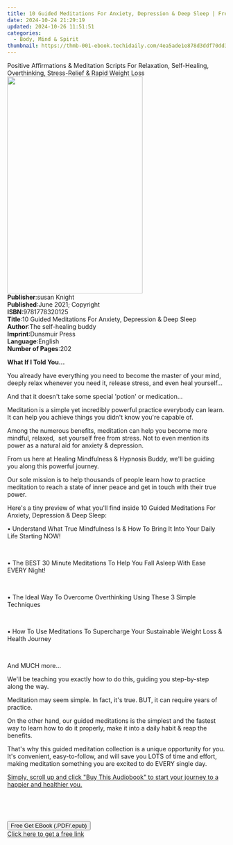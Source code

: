 ```yaml
---
title: 10 Guided Meditations For Anxiety, Depression & Deep Sleep | Free Book
date: 2024-10-24 21:29:19
updated: 2024-10-26 11:51:51
categories:
  - Body, Mind & Spirit
thumbnail: https://thmb-001-ebook.techidaily.com/4ea5ade1e878d3ddf70dd3faa5c99bfb086b58e17d7af3bf3c3ffba40524ba68.jpg
---
```

<main id="book-container">
  <div class="flex flex-col">
    <div class="book-brief flex-1 py-6 px-4 sm:p-6 md:py-10 md:px-8">
      <!-- brief-->
      <div class="book-brief-main">
        Positive Affirmations & Meditation Scripts For Relaxation, Self-Healing,
        Overthinking, Stress-Relief & Rapid Weight Loss
      </div>
    </div>
    <div
      class="book-meta-info flex-1 grid gap-4 col-start-1 col-end-3 row-start-1 sm:mb-6 sm:grid-cols-4 lg:gap-6 lg:col-start-2 lg:row-end-6 lg:row-span-6 lg:mb-0"
    >
      <div
        class="book-meta-info-left place-content-center mt-4 p-4 text-sm leading-6 col-start-2 col-span-2 dark:text-slate-400"
      >
        <img
          class="w-full h-500 object-cover rounded-lg sm:h-255 sm:col-span-2 lg:col-span-full"
          src="https://img-001-ebook.techidaily.com/8f4c9b006217ae9d162700c7b8879d02236a13a4ccef3edc9ce16a551aaee8c9.jpg"
          alt=""
          width="312"
          height="500"
        />
      </div>
      <div
        class="book-meta-info-right mt-2 col-start-1 row-start-2 col-span-3 self-center"
      >
        <!-- meta data  -->
        <div class="flex flex-col px-4 md:px-8">
          <div class="flex-1">
            <strong>Publisher</strong>:<span class="px-2">susan Knight</span>
          </div>
          <div class="flex-1">
            <strong>Published</strong>:<span class="px-2"
              >June 2021; Copyright</span
            >
          </div>
          <div class="flex-1">
            <strong>ISBN</strong>:<span class="px-2">9781778320125</span>
          </div>
          <div class="flex-1">
            <strong>Title</strong>:<span class="px-2"
              >10 Guided Meditations For Anxiety, Depression &amp; Deep
              Sleep</span
            >
          </div>
          <div class="flex-1">
            <strong>Author</strong>:<span class="px-2"
              >The self-healing buddy</span
            >
          </div>
          <div class="flex-1">
            <strong>Imprint</strong>:<span class="px-2">Dunsmuir Press</span>
          </div>
          <div class="flex-1">
            <strong>Language</strong>:<span class="px-2">English</span>
          </div>
          <div class="flex-1">
            <strong>Number of Pages</strong>:<span class="px-2">202</span>
          </div>
        </div>
      </div>
    </div>
    <div class="book-description flex-1 py-6 px-4 sm:p-6 md:py-10 md:px-8">
      <div class="book-description-main">
        <div accordion-content="" id="description">
          <p></p>
          <p><b>What If I Told You...</b></p>
          <p>
            You already have everything you need to become the master of your
            mind, deeply relax whenever you need it, release stress, and even
            heal yourself...
          </p>
          <p>And that it doesn't take some special 'potion' or medication...</p>
          <p>
            Meditation is a simple yet incredibly powerful practice everybody
            can learn. It can help you achieve things you didn't know you're
            capable of.
          </p>
          <p>
            Among the numerous benefits, meditation can help you become more
            mindful, relaxed,&nbsp; set yourself free from stress. Not to even
            mention its power as a natural aid for anxiety &amp; depression.
          </p>
          <p>
            From us here at Healing Mindfulness &amp; Hypnosis Buddy, we'll be
            guiding you along this powerful journey.
          </p>
          <p>
            Our sole mission is to help thousands of people learn how to
            practice meditation to reach a state of inner peace and get in touch
            with their true power.&nbsp;
          </p>
          <p>
            Here's a tiny preview of what you'll find inside 10 Guided
            Meditations For Anxiety, Depression &amp; Deep Sleep:
          </p>
          <p>
            • Understand What True Mindfulness Is &amp; How To Bring It Into
            Your Daily Life Starting NOW!
          </p>
          <p><br /></p>
          <p>
            • The BEST 30 Minute Meditations To Help You Fall Asleep With Ease
            EVERY Night!
          </p>
          <p><br /></p>
          <p>
            • The Ideal Way To Overcome Overthinking Using These 3 Simple
            Techniques
          </p>
          <p><br /></p>
          <p>
            • How To Use Meditations To Supercharge Your Sustainable Weight Loss
            &amp; Health Journey&nbsp;
          </p>
          <p><br /></p>
          <p>And MUCH more...</p>
          <p>
            We'll be teaching you exactly how to do this, guiding you
            step-by-step along the way.
          </p>
          <p>
            Meditation may seem simple. In fact, it's true. BUT, it can require
            years of practice.
          </p>
          <p>
            On the other hand, our guided meditations is the simplest and the
            fastest way to learn how to do it properly, make it into a daily
            habit &amp; reap the benefits.
          </p>
          <p>
            That's why this guided meditation collection is a unique opportunity
            for you. It's convenient, easy-to-follow, and will save you LOTS of
            time and effort, making meditation something you are excited to do
            EVERY single day.
          </p>
          <p>
            <u
              >Simply, scroll up and click "Buy This Audiobook" to start your
              journey to a happier and healthier you.</u
            >
          </p>
          <p><br /></p>
          <p><br /></p>
          <p></p>
        </div>
        <div class="accordion-fader"></div>
      </div>
    </div>
    <div class="book-excerpts flex-1 py-6 px-4 sm:p-6 md:py-10 md:px-8"></div>
    <div
      class="book-about-author flex-1 py-6 px-4 sm:p-6 md:py-10 md:px-8"
    ></div>
    <div class="book-free-get flex-1 py-6 px-4 sm:p-6 md:py-10 md:px-8">
      <button
        id="btn-free-get"
        class="bg-blue-500 hover:bg-blue-700 text-white font-bold py-2 px-4 rounded"
      >
        Free Get EBook (.PDF/.epub)
      </button>
      <div id="countdown-display" class="px-2 text-lg mt-2"></div>
      <a
        id="free-link"
        class="hidden bg-blue-500 hover:bg-blue-700 text-white font-bold py-2 px-4 rounded"
        href="https://www.ebooks.com/en-us/book/210313430/10-guided-meditations-for-anxiety-depression-deep-sleep/the-self-healing-buddy/"
        target="_blank"
        >Click here to get a free link</a
      >
    </div>
    <script>
      let countdownTime = 0;
      let countdownInterval = null;
      document
        .getElementById('btn-free-get')
        .addEventListener('click', startCountdown);
      function startCountdown() {
        countdownTime = new Date().getTime() + 60000 * 3;
        countdownInterval = setInterval(updateCountdown, 1000);
        document.getElementById('btn-free-get').disabled = true;
        document
          .getElementById('btn-free-get')
          .classList.add('bg-gray-500', 'cursor-not-allowed');
      }
      function updateCountdown() {
        let currentTime = new Date().getTime();
        let timeLeft = countdownTime - currentTime;
        let secondsLeft = Math.floor(timeLeft / 1000);
        document.getElementById('countdown-display').innerHTML =
          `Remaining time: ${secondsLeft} seconds.`;
        if (secondsLeft <= 0) {
          clearInterval(countdownInterval);
          document.getElementById('btn-free-get').classList.add('hidden');
          document.getElementById('free-link').classList.remove('hidden');
          document.getElementById('countdown-display').innerHTML = '';
        }
      }
    </script>
  </div>
</main>
